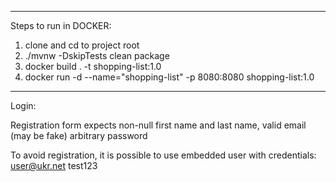 --------------------

Steps to run in DOCKER:

1. clone and cd to project root
2. ./mvnw -DskipTests clean package
3. docker build . -t shopping-list:1.0
4. docker run -d --name="shopping-list" -p 8080:8080 shopping-list:1.0

--------------------

Login:

Registration form expects non-null first name and last name,
valid email (may be fake)
arbitrary password

To avoid registration, it is possible to use embedded user
with credentials:
user@ukr.net
test123
